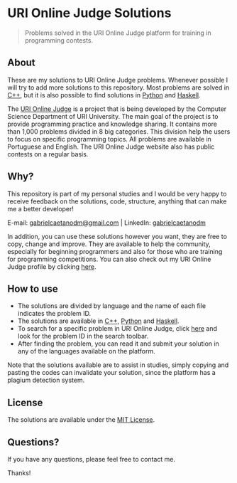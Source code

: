 # URI Online Judge Solutions
> Problems solved in the URI Online Judge platform for training in programming contests.

## About
These are my solutions to URI Online Judge problems. Whenever possible I will try to add more solutions to this repository. Most problems are solved in 
<a href="https://github.com/gabriaraujo/uri/tree/master/cpp" target="_blank">C++</a>, but it is also possible to find solutions in 
<a href="https://github.com/gabriaraujo/uri/tree/master/python" target="_blank">Python</a> and 
<a href="https://github.com/gabriaraujo/uri/tree/master/haskell" target="_blank">Haskell</a>.

The <a href="https://www.urionlinejudge.com.br/" target="_blank">URI Online Judge</a> is a project that is being developed by the Computer Science Department of URI University. The main goal of the project is to provide programming practice and knowledge sharing. It contains more than 1,000 problems divided in 8 big categories. This division help the users to focus on specific programming topics. All problems are available in Portuguese and English. The URI Online Judge website also has public contests on a regular basis.

## Why?
This repository is part of my personal studies and I would be very happy to receive feedback on the solutions, code, structure, anything that can make me a better developer!

E-mail: <a href="mailto:gabrielcaetanodm@gmail.com">gabrielcaetanodm@gmail.com</a> | 
LinkedIn: <a href="https://www.linkedin.com/in/gabrielcaetanodm/" target="_blank">gabrielcaetanodm</a>

In addition, you can use these solutions however you want, they are free to copy, change and improve. They are available to help the community, especially for beginning programmers and also for those who are training for programming competitions. You can also check out my URI Online Judge profile by clicking <a href="https://www.urionlinejudge.com.br/judge/en/profile/280758" target="_blank">here</a>.

## How to use
- The solutions are divided by language and the name of each file indicates the problem ID.
- The solutions are available in <a href="https://github.com/gabriaraujo/uri/tree/master/cpp" target="_blank">C++</a>, 
  <a href="https://github.com/gabriaraujo/uri/tree/master/python" target="_blank">Python</a> and 
  <a href="https://github.com/gabriaraujo/uri/tree/master/haskell" target="_blank">Haskell</a>.
- To search for a specific problem in URI Online Judge, click <a href="https://www.urionlinejudge.com.br/judge/en/search" target="_blank">here</a> 
  and look for the problem ID in the search toolbar.
- After finding the problem, you can read it and submit your solution in any of the languages available on the platform.

Note that the solutions available are to assist in studies, simply copying and pasting the codes can invalidate your solution, since the platform has a plagium detection system.

## License
The solutions are available under the <a href="https://github.com/gabriaraujo/uri/blob/master/LICENSE" target="_blank">MIT License</a>.

## Questions?
If you have any questions, please feel free to contact me.

Thanks!
